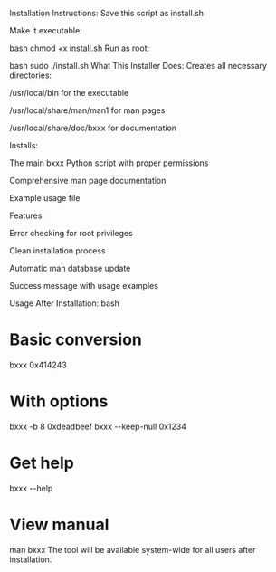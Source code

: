 Installation Instructions:
Save this script as install.sh

Make it executable:

bash
chmod +x install.sh
Run as root:

bash
sudo ./install.sh
What This Installer Does:
Creates all necessary directories:

/usr/local/bin for the executable

/usr/local/share/man/man1 for man pages

/usr/local/share/doc/bxxx for documentation

Installs:

The main bxxx Python script with proper permissions

Comprehensive man page documentation

Example usage file

Features:

Error checking for root privileges

Clean installation process

Automatic man database update

Success message with usage examples

Usage After Installation:
bash
# Basic conversion
bxxx 0x414243

# With options
bxxx -b 8 0xdeadbeef
bxxx --keep-null 0x1234

# Get help
bxxx --help

# View manual
man bxxx
The tool will be available system-wide for all users after installation.
